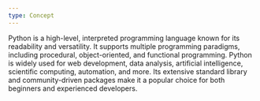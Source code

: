 ```yaml
---
type: Concept
---
```


Python is a high-level, interpreted programming language known for its readability and versatility. It supports multiple programming paradigms, including procedural, object-oriented, and functional programming. Python is widely used for web development, data analysis, artificial intelligence, scientific computing, automation, and more. Its extensive standard library and community-driven packages make it a popular choice for both beginners and experienced developers.